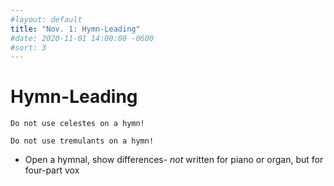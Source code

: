 ```yaml
---
#layout: default
title: "Nov. 1: Hymn-Leading"
#date: 2020-11-01 14:00:00 -0600
#sort: 3
---
```

# Hymn-Leading

```warning
Do not use celestes on a hymn!

Do not use tremulants on a hymn!
```

- Open a hymnal, show differences- *not* written for piano or organ, but for four-part vox
